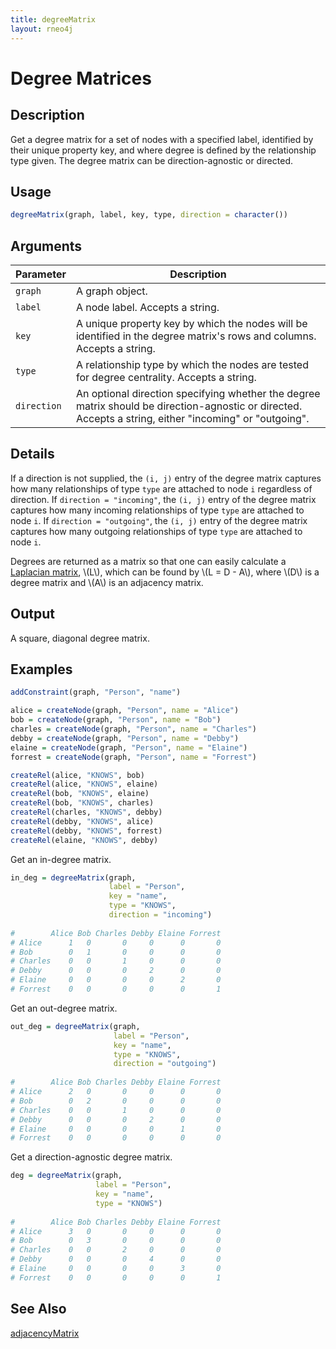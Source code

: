 ```yaml
---
title: degreeMatrix
layout: rneo4j
---
```


# Degree Matrices

## Description

Get a degree matrix for a set of nodes with a specified label, identified by their unique property key, and where degree is defined by the relationship type given. The degree matrix can be direction-agnostic or directed.

## Usage

```r
degreeMatrix(graph, label, key, type, direction = character())
```

## Arguments

| Parameter | Description     |
| --------- | --------------- |
| `graph`   | A graph object. |
| `label`   | A node label. Accepts a string. |
| `key`     | A unique property key by which the nodes will be identified in the degree matrix's rows and columns. Accepts a string. |
| `type`    | A relationship type by which the nodes are tested for degree centrality. Accepts a string. |
| `direction` | An optional direction specifying whether the degree matrix should be direction-agnostic or directed. Accepts a string, either "incoming" or "outgoing". |

## Details

If a direction is not supplied, the `(i, j)` entry of the degree matrix captures how many relationships of type `type` are attached to node `i` regardless of direction. If `direction = "incoming"`, the `(i, j)` entry of the degree matrix captures how many incoming relationships of type `type` are attached to node `i`. If `direction = "outgoing"`, the `(i, j)` entry of the degree matrix captures how many outgoing relationships of type `type` are attached to node `i`.

Degrees are returned as a matrix so that one can easily calculate a [Laplacian matrix](http://en.wikipedia.org/wiki/Laplacian_matrix), \\(L\\), which can be found by \\(L = D - A\\), where \\(D\\) is a degree matrix and \\(A\\) is an adjacency matrix.

## Output
A square, diagonal degree matrix.

## Examples

```r
addConstraint(graph, "Person", "name")

alice = createNode(graph, "Person", name = "Alice")
bob = createNode(graph, "Person", name = "Bob")
charles = createNode(graph, "Person", name = "Charles")
debby = createNode(graph, "Person", name = "Debby")
elaine = createNode(graph, "Person", name = "Elaine")
forrest = createNode(graph, "Person", name = "Forrest")

createRel(alice, "KNOWS", bob)
createRel(alice, "KNOWS", elaine)
createRel(bob, "KNOWS", elaine)
createRel(bob, "KNOWS", charles)
createRel(charles, "KNOWS", debby)
createRel(debby, "KNOWS", alice)
createRel(debby, "KNOWS", forrest)
createRel(elaine, "KNOWS", debby)
```

Get an in-degree matrix.

```r
in_deg = degreeMatrix(graph,
                      label = "Person",
                      key = "name",
                      type = "KNOWS",
                      direction = "incoming")
                      
#        Alice Bob Charles Debby Elaine Forrest
# Alice      1   0       0     0      0       0
# Bob        0   1       0     0      0       0
# Charles    0   0       1     0      0       0
# Debby      0   0       0     2      0       0
# Elaine     0   0       0     0      2       0
# Forrest    0   0       0     0      0       1
```

Get an out-degree matrix.

```r
out_deg = degreeMatrix(graph,
                       label = "Person",
                       key = "name",
                       type = "KNOWS",
                       direction = "outgoing")
                       
#        Alice Bob Charles Debby Elaine Forrest
# Alice      2   0       0     0      0       0
# Bob        0   2       0     0      0       0
# Charles    0   0       1     0      0       0
# Debby      0   0       0     2      0       0
# Elaine     0   0       0     0      1       0
# Forrest    0   0       0     0      0       0
```

Get a direction-agnostic degree matrix.

```r
deg = degreeMatrix(graph,
                   label = "Person",
                   key = "name",
                   type = "KNOWS")
                   
#        Alice Bob Charles Debby Elaine Forrest
# Alice      3   0       0     0      0       0
# Bob        0   3       0     0      0       0
# Charles    0   0       2     0      0       0
# Debby      0   0       0     4      0       0
# Elaine     0   0       0     0      3       0
# Forrest    0   0       0     0      0       1 
```

## See Also

[adjacencyMatrix](adjacency-matrix.html)
